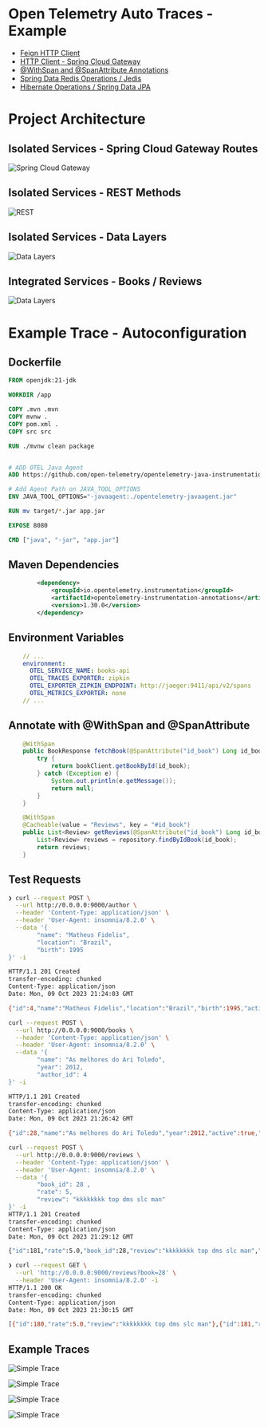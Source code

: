 # Open Telemetry Auto Traces - Example

* [Feign HTTP Client](https://docs.spring.io/spring-cloud-openfeign/docs/current/reference/html/)
* [HTTP Client - Spring Cloud Gateway](https://spring.io/projects/spring-cloud-gateway)
* [@WithSpan and @SpanAttribute Annotations](https://opentelemetry.io/docs/instrumentation/java/automatic/annotations/) 
* [Spring Data Redis Operations / Jedis](https://spring.io/projects/spring-data-redis)
* [Hibernate Operations / Spring Data JPA](https://spring.io/projects/spring-data-jpa)

# Project Architecture

## Isolated Services - Spring Cloud Gateway Routes

![Spring Cloud Gateway](.github/img/otel_example-Simple.drawio.png)

## Isolated Services - REST Methods

![REST](.github/img/otel_example-Página-2.drawio.png)

## Isolated Services - Data Layers

![Data Layers](.github/img/otel_example-Página-3.drawio.png)


## Integrated Services - Books / Reviews

![Data Layers](.github/img/otel_example-Página-4.drawio.png)


# Example Trace - Autoconfiguration 

## Dockerfile

```Dockerfile
FROM openjdk:21-jdk

WORKDIR /app

COPY .mvn .mvn
COPY mvnw .
COPY pom.xml .
COPY src src

RUN ./mvnw clean package


# ADD OTEL Java Agent
ADD https://github.com/open-telemetry/opentelemetry-java-instrumentation/releases/latest/download/opentelemetry-javaagent.jar opentelemetry-javaagent.jar

# Add Agent Path on JAVA_TOOL_OPTIONS
ENV JAVA_TOOL_OPTIONS="-javaagent:./opentelemetry-javaagent.jar"

RUN mv target/*.jar app.jar

EXPOSE 8080

CMD ["java", "-jar", "app.jar"]
```

## Maven Dependencies

```xml
		<dependency>
			<groupId>io.opentelemetry.instrumentation</groupId>
			<artifactId>opentelemetry-instrumentation-annotations</artifactId>
			<version>1.30.0</version>
		</dependency>
```

## Environment Variables 

```yaml
    // ... 
    environment: 
      OTEL_SERVICE_NAME: books-api
      OTEL_TRACES_EXPORTER: zipkin
      OTEL_EXPORTER_ZIPKIN_ENDPOINT: http://jaeger:9411/api/v2/spans
      OTEL_METRICS_EXPORTER: none
    // ...
```

## Annotate with @WithSpan and @SpanAttribute

```java
    @WithSpan
    public BookResponse fetchBook(@SpanAttribute("id_book") Long id_book) {
        try {
            return bookClient.getBookById(id_book);
        } catch (Exception e) {
            System.out.println(e.getMessage());
            return null;
        }
    }

    @WithSpan
    @Cacheable(value = "Reviews", key = "#id_book")
    public List<Review> getReviews(@SpanAttribute("id_book") Long id_book) {
        List<Review> reviews = repository.findByIdBook(id_book);
        return reviews;
    }
```

## Test Requests 

```bash
❯ curl --request POST \
  --url http://0.0.0.0:9000/author \
  --header 'Content-Type: application/json' \
  --header 'User-Agent: insomnia/8.2.0' \
  --data '{
        "name": "Matheus Fidelis",
        "location": "Brazil",
        "birth": 1995
}' -i

HTTP/1.1 201 Created
transfer-encoding: chunked
Content-Type: application/json
Date: Mon, 09 Oct 2023 21:24:03 GMT

{"id":4,"name":"Matheus Fidelis","location":"Brazil","birth":1995,"active":true}
```

```bash 
curl --request POST \
  --url http://0.0.0.0:9000/books \
  --header 'Content-Type: application/json' \
  --header 'User-Agent: insomnia/8.2.0' \
  --data '{
        "name": "As melhores do Ari Toledo",
        "year": 2012,
        "author_id": 4
}' -i

HTTP/1.1 201 Created
transfer-encoding: chunked
Content-Type: application/json
Date: Mon, 09 Oct 2023 21:26:42 GMT

{"id":28,"name":"As melhores do Ari Toledo","year":2012,"active":true,"author":{"id":4,"name":"Matheus Fidelis","location":"Brazil","birth":1995,"active":true}}
```

```bash 
curl --request POST \
  --url http://0.0.0.0:9000/reviews \
  --header 'Content-Type: application/json' \
  --header 'User-Agent: insomnia/8.2.0' \
  --data '{
        "book_id": 28 ,
        "rate": 5,
        "review": "kkkkkkkk top dms slc man"
}' -i
HTTP/1.1 201 Created
transfer-encoding: chunked
Content-Type: application/json
Date: Mon, 09 Oct 2023 21:29:12 GMT

{"id":181,"rate":5.0,"book_id":28,"review":"kkkkkkkk top dms slc man","active":true
```


```bash
❯ curl --request GET \
  --url 'http://0.0.0.0:9000/reviews?book=28' \
  --header 'User-Agent: insomnia/8.2.0' -i
HTTP/1.1 200 OK
transfer-encoding: chunked
Content-Type: application/json
Date: Mon, 09 Oct 2023 21:30:15 GMT

[{"id":180,"rate":5.0,"review":"kkkkkkkk top dms slc man"},{"id":181,"rate":5.0,"review":"kkkkkkkk top dms slc man"}]
```

## Example Traces

![Simple Trace](.github/img/trace_1.png)

![Simple Trace](.github/img/trace_2.png)

![Simple Trace](.github/img/trace_3.png)

![Simple Trace](.github/img/trace_4.png)
